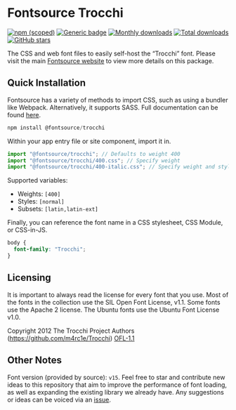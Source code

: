# Fontsource Trocchi

[![npm (scoped)](https://img.shields.io/npm/v/@fontsource/trocchi?color=brightgreen)](https://www.npmjs.com/package/@fontsource/trocchi) [![Generic badge](https://img.shields.io/badge/fontsource-passing-brightgreen)](https://github.com/fontsource/fontsource) [![Monthly downloads](https://badgen.net/npm/dm/@fontsource/trocchi)](https://github.com/fontsource/fontsource) [![Total downloads](https://badgen.net/npm/dt/@fontsource/trocchi)](https://github.com/fontsource/fontsource) [![GitHub stars](https://img.shields.io/github/stars/fontsource/fontsource.svg?style=social&label=Star)](https://github.com/fontsource/fontsource/stargazers)

The CSS and web font files to easily self-host the “Trocchi” font. Please visit the main [Fontsource website](https://fontsource.org/fonts/trocchi) to view more details on this package.

## Quick Installation

Fontsource has a variety of methods to import CSS, such as using a bundler like Webpack. Alternatively, it supports SASS. Full documentation can be found [here](https://fontsource.org/docs/getting-started/introduction).

```javascript
npm install @fontsource/trocchi
```

Within your app entry file or site component, import it in.

```javascript
import "@fontsource/trocchi"; // Defaults to weight 400
import "@fontsource/trocchi/400.css"; // Specify weight
import "@fontsource/trocchi/400-italic.css"; // Specify weight and style

```

Supported variables:
- Weights: `[400]`
- Styles: `[normal]`
- Subsets: `[latin,latin-ext]`

Finally, you can reference the font name in a CSS stylesheet, CSS Module, or CSS-in-JS.

```css
body {
  font-family: "Trocchi";
}
```

## Licensing
It is important to always read the license for every font that you use.
Most of the fonts in the collection use the SIL Open Font License, v1.1. Some fonts use the Apache 2 license. The Ubuntu fonts use the Ubuntu Font License v1.0.

Copyright 2012 The Trocchi Project Authors (https://github.com/m4rc1e/Trocchi)
[OFL-1.1](http://scripts.sil.org/OFL)

## Other Notes
Font version (provided by source): `v15`.
Feel free to star and contribute new ideas to this repository that aim to improve the performance of font loading, as well as expanding the existing library we already have. Any suggestions or ideas can be voiced via an [issue](https://github.com/fontsource/fontsource/issues).